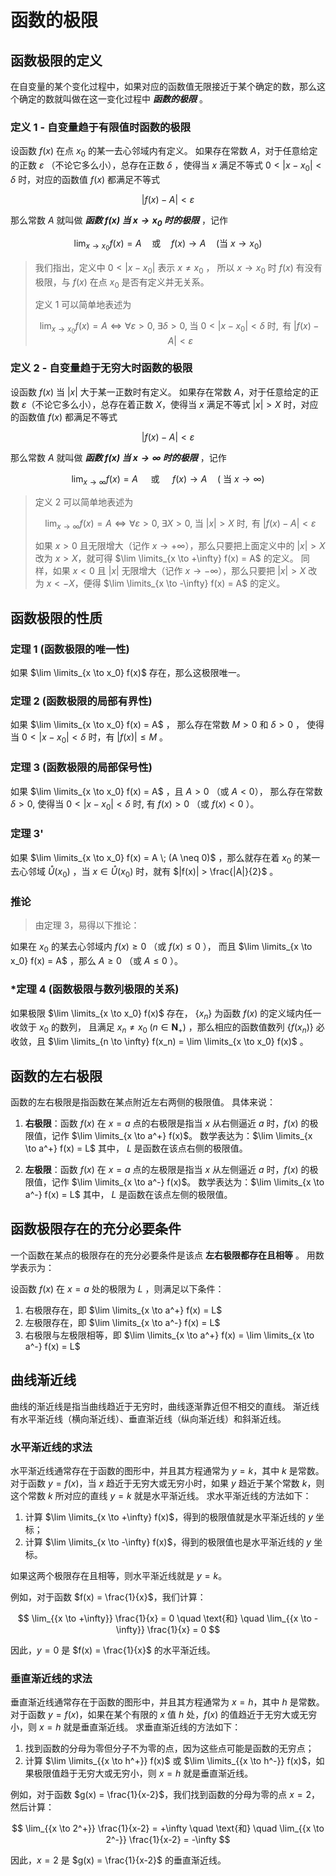 # 函数的极限

## 函数极限的定义

在自变量的某个变化过程中，如果对应的函数值无限接近于某个确定的数，那么这个确定的数就叫做在这一变化过程中 ***函数的极限*** 。

### 定义 1 - 自变量趋于有限值时函数的极限

设函数 $f(x)$ 在点 $x_0$ 的某一去心邻域内有定义。
如果存在常数 $A$，对于任意给定的正数 $\varepsilon$ （不论它多么小），总存在正数 $\delta$ ，使得当 $x$ 满足不等式
$0 < |x - x_0| < \delta$ 时，对应的函数值 $f(x)$ 都满足不等式

$$
|f(x) - A| < \varepsilon
$$

那么常数 $A$ 就叫做 ***函数 $f(x)$ 当 $x \to x_0$ 时的极限*** ，记作

$$
\lim_{x \to x_0} f(x) = A
\quad \text{或} \quad
f(x) \to A \quad (\text{当 } x \to x_0)
$$

> 我们指出，定义中 $0 < |x - x_0|$ 表示 $x \ne x_0$ ，
> 所以 $x \to x_0$ 时 $f(x)$ 有没有极限，与 $f(x)$ 在点 $x_0$ 是否有定义并无关系。
>
> 定义 1 可以简单地表述为
> 
> $$
> \lim_{x \to x_0} f(x) = A \iff \forall \varepsilon > 0, \;
> \exists \delta > 0, \;
> \text{当 } 0 < |x - x_0| < \delta \text{ 时}, \text{ 有 } |f(x) - A| < \varepsilon
> $$


### 定义 2 - 自变量趋于无穷大时函数的极限

设函数 $f(x)$ 当 $|x|$ 大于某一正数时有定义。
如果存在常数 $A$，对于任意给定的正数 $\varepsilon$（不论它多么小），总存在着正数 $X$，使得当 $x$ 满足不等式
$|x| > X$ 时，对应的函数值 $f(x)$ 都满足不等式

$$
|f(x) - A| < \varepsilon
$$

那么常数 $A$ 就叫做 ***函数 $f(x)$ 当 $x \to \infty$ 时的极限*** ，记作

$$
\lim_{x \to \infty} f(x) = A
\quad \text{ 或 } \quad
f(x) \to A \quad (\text{ 当 }  x \to \infty)
$$

> 定义 2 可以简单地表述为
> 
> $$
> \lim_{x \to \infty} f(x) = A \iff \forall \varepsilon > 0, \;
> \exists X > 0, \;
> \text{当 } |x| > X \text{ 时}, \text{ 有 } |f(x) - A| < \varepsilon
> $$
>
> 如果 $x > 0$ 且无限增大（记作 $x \to +\infty$），那么只要把上面定义中的 $|x| > X$ 改为 $x > X$，就可得
> $\lim \limits_{x \to +\infty} f(x) = A$ 的定义。
> 同样，如果 $x < 0$ 且 $|x|$ 无限增大（记作 $x \to -\infty$），那么只要把 $|x| > X$ 改为 $x < -X$，便得
> $\lim \limits_{x \to -\infty} f(x) = A$ 的定义。

## 函数极限的性质

### 定理 1 (函数极限的唯一性)

如果 $\lim \limits_{x \to x_0} f(x)$ 存在，那么这极限唯一。

### 定理 2 (函数极限的局部有界性)

如果 $\lim \limits_{x \to x_0} f(x) = A$ ，
那么存在常数 $M > 0$ 和 $\delta > 0$ ，
使得当 $0 < |x - x_0| < \delta$ 时，有 $|f(x)| \leq M$ 。

### 定理 3 (函数极限的局部保号性)

如果 $\lim \limits_{x \to x_0} f(x) = A$ ，且 $A > 0$ （或 $A < 0$），
那么存在常数 $\delta > 0$, 使得当 $0 < |x - x_0| < \delta$ 时, 有 $f(x) > 0$ （或 $f(x) < 0$ ）。

### 定理 3'

如果 $\lim \limits_{x \to x_0} f(x) = A \; (A \neq 0)$ ，那么就存在着 $x_0$ 的某一去心邻域 $\mathring{U}(x_0)$ ，当
$x \in \mathring{U}(x_0)$ 时，就有 $|f(x)| > \frac{|A|}{2}$ 。

### 推论

> 由定理 3，易得以下推论：

如果在 $x_0$ 的某去心邻域内 $f(x) \geq 0$ （或 $f(x) \leq 0$ ），
而且 $\lim \limits_{x \to x_0} f(x) = A$ ，那么 $A \geq 0$ （或 $A \leq 0$ ）。

### *定理 4 (函数极限与数列极限的关系)

如果极限 $\lim \limits_{x \to x_0} f(x)$ 存在， $\{x_n\}$ 为函数 $f(x)$ 的定义域内任一收敛于 $x_0$ 的数列，
且满足 $x_n \neq x_0 \; (n \in \mathbf{N}_+)$ ，那么相应的函数值数列 $\{f(x_n)\}$ 必收敛，且
$\lim \limits_{n \to \infty} f(x_n) = \lim \limits_{x \to x_0} f(x)$ 。

## 函数的左右极限

函数的左右极限是指函数在某点附近左右两侧的极限值。
具体来说：

1. **右极限**：函数 $f(x)$ 在 $x = a$ 点的右极限是指当 $x$ 从右侧逼近 $a$ 时，$f(x)$ 的极限值，记作 $\lim \limits_{x \to a^+} f(x)$。
   数学表达为：$\lim \limits_{x \to a^+} f(x) = L$ 其中， $L$ 是函数在该点右侧的极限值。

2. **左极限**：函数 $f(x)$ 在 $x = a$ 点的左极限是指当 $x$ 从左侧逼近 $a$ 时，$f(x)$ 的极限值，记作 $\lim \limits_{x \to a^-} f(x)$。
   数学表达为：$\lim \limits_{x \to a^-} f(x) = L$ 其中， $L$ 是函数在该点左侧的极限值。

## 函数极限存在的充分必要条件

一个函数在某点的极限存在的充分必要条件是该点 **左右极限都存在且相等** 。
用数学表示为：

设函数 $f(x)$ 在 $x = a$ 处的极限为 $L$ ，则满足以下条件：

1. 右极限存在，即 $\lim \limits_{x \to a^+} f(x) = L$
2. 左极限存在，即 $\lim \limits_{x \to a^-} f(x) = L$
3. 右极限与左极限相等，即 $\lim \limits_{x \to a^+} f(x) = \lim \limits_{x \to a^-} f(x) = L$

## 曲线渐近线

曲线的渐近线是指当曲线趋近于无穷时，曲线逐渐靠近但不相交的直线。
渐近线有水平渐近线（横向渐近线）、垂直渐近线（纵向渐近线）和斜渐近线。

### 水平渐近线的求法

水平渐近线通常存在于函数的图形中，并且其方程通常为 $y = k$，其中 $k$ 是常数。
对于函数 $y = f(x)$，当 $x$ 趋近于无穷大或无穷小时，如果 $y$ 趋近于某个常数 $k$，则这个常数 $k$ 所对应的直线 $y = k$ 就是水平渐近线。
求水平渐近线的方法如下：

1. 计算 $\lim \limits_{x \to +\infty} f(x)$，得到的极限值就是水平渐近线的 $y$ 坐标；
2. 计算 $\lim \limits_{x \to -\infty} f(x)$，得到的极限值也是水平渐近线的 $y$ 坐标。

如果这两个极限存在且相等，则水平渐近线就是 $y = k$。

例如，对于函数 $f(x) = \frac{1}{x}$，我们计算：

$$
\lim_{{x \to +\infty}} \frac{1}{x} = 0
\quad \text{和} \quad
\lim_{{x \to -\infty}} \frac{1}{x} = 0
$$  

因此，$y = 0$ 是 $f(x) = \frac{1}{x}$ 的水平渐近线。

### 垂直渐近线的求法

垂直渐近线通常存在于函数的图形中，并且其方程通常为 $x = h$，其中 $h$ 是常数。
对于函数 $y = f(x)$，如果在某个有限的 $x$ 值 $h$ 处，$f(x)$ 的值趋近于无穷大或无穷小，则 $x = h$ 就是垂直渐近线。
求垂直渐近线的方法如下：

1. 找到函数的分母为零但分子不为零的点，因为这些点可能是函数的无穷点；
2. 计算 $\lim \limits_{{x \to h^+}} f(x)$ 或 $\lim \limits_{{x \to h^-}} f(x)$，如果极限值趋于无穷大或无穷小，则 $x = h$ 就是垂直渐近线。

例如，对于函数 $g(x) = \frac{1}{x-2}$，我们找到函数的分母为零的点 $x = 2$，然后计算：

$$
\lim_{{x \to 2^+}} \frac{1}{x-2} = +\infty
\quad \text{和} \quad
\lim_{{x \to 2^-}} \frac{1}{x-2} = -\infty
$$  

因此，$x = 2$ 是 $g(x) = \frac{1}{x-2}$ 的垂直渐近线。
